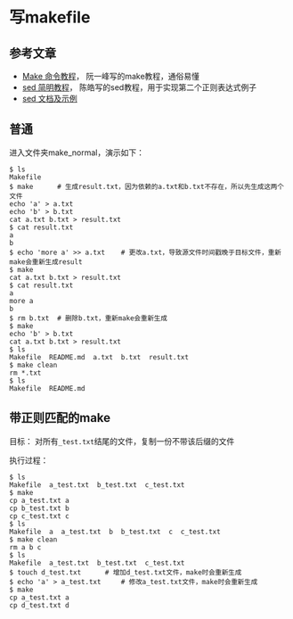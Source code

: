# 写makefile

## 参考文章
- [Make 命令教程](http://www.ruanyifeng.com/blog/2015/02/make.html)，
阮一峰写的make教程，通俗易懂
- [sed 简明教程](http://coolshell.cn/articles/9104.html)，
陈皓写的sed教程，用于实现第二个正则表达式例子
- [sed 文档及示例](http://man.linuxde.net/sed)

## 普通

进入文件夹make_normal，演示如下：

```
$ ls
Makefile
$ make      # 生成result.txt，因为依赖的a.txt和b.txt不存在，所以先生成这两个文件
echo 'a' > a.txt
echo 'b' > b.txt
cat a.txt b.txt > result.txt
$ cat result.txt
a
b
$ echo 'more a' >> a.txt    # 更改a.txt，导致源文件时间戳晚于目标文件，重新make会重新生成result
$ make
cat a.txt b.txt > result.txt
$ cat result.txt
a
more a
b
$ rm b.txt  # 删除b.txt，重新make会重新生成
$ make
echo 'b' > b.txt
cat a.txt b.txt > result.txt
$ ls
Makefile  README.md  a.txt  b.txt  result.txt
$ make clean
rm *.txt
$ ls
Makefile  README.md
```


## 带正则匹配的make

目标： 对所有`_test.txt`结尾的文件，复制一份不带该后缀的文件

执行过程：

```
$ ls
Makefile  a_test.txt  b_test.txt  c_test.txt
$ make
cp a_test.txt a
cp b_test.txt b
cp c_test.txt c
$ ls
Makefile  a  a_test.txt  b  b_test.txt  c  c_test.txt
$ make clean
rm a b c
$ ls
Makefile  a_test.txt  b_test.txt  c_test.txt
$ touch d_test.txt      # 增加d_test.txt文件，make时会重新生成
$ echo 'a' > a_test.txt     # 修改a_test.txt文件，make时会重新生成
$ make
cp a_test.txt a
cp d_test.txt d
```
